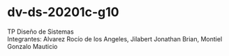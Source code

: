 # dv-ds-20201c-g10
TP Diseño de Sistemas
<br> Integrantes: Alvarez Rocío de los Angeles, Jilabert Jonathan Brian, Montiel Gonzalo Mauticio
